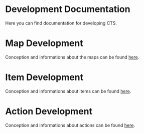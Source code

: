 # Development Documentation

Here you can find documentation for developing CTS.

# Map Development

Conception and informations about the maps can be found [here](./MapConcept.md).

# Item Development

Conception and informations about items can be found [here](./ItemConcept.md).

# Action Development

Conception and informations about actions can be found [here](./ActionConcept.md).



